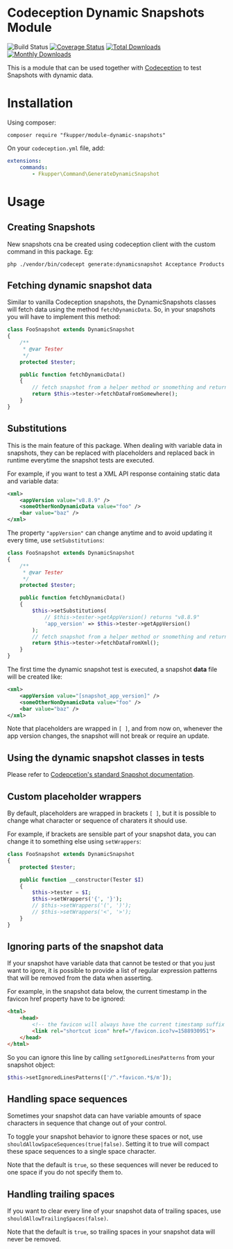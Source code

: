 # Codeception Dynamic Snapshots Module

![Build Status](https://github.com/fkupper/module-dynamic-snapshots/actions/workflows/php.yml/badge.svg?branch=master)
[![Coverage Status](https://coveralls.io/repos/github/fkupper/module-dynamic-snapshots/badge.svg?branch=master)](https://coveralls.io/github/fkupper/module-dynamic-snapshots?branch=master)
[![Total Downloads](https://poser.pugx.org/fkupper/module-dynamic-snapshots/downloads)](//packagist.org/packages/fkupper/module-dynamic-snapshots)
[![Monthly Downloads](https://poser.pugx.org/fkupper/module-dynamic-snapshots/d/monthly)](//packagist.org/packages/fkupper/module-dynamic-snapshots)


This is a module that can be used together with [Codeception](https://github.com/Codeception/Codeception) to test Snapshots with dynamic data.

# Installation

Using composer:
``` shell
composer require "fkupper/module-dynamic-snapshots"
```

On your `codeception.yml` file, add:
``` yml
extensions:
    commands:
        - Fkupper\Command\GenerateDynamicSnapshot
```

# Usage

## Creating Snapshots
New snapshots cna be created using codeception client with the custom command in this package. Eg:
``` shell
php ./vendor/bin/codecept generate:dynamicsnapshot Acceptance Products
```

## Fetching dynamic snapshot data
Similar to vanilla Codeception snapshots, the DynamicSnapshots classes will fetch data using the method `fetchDynamicData`. So, in your snapshots you will have to implement this method:
```php
class FooSnapshot extends DynamicSnapshot
{
    /**
     * @var Tester
     */
    protected $tester;

    public function fetchDynamicData()
    {
        // fetch snapshot from a helper method or snomething and return
        return $this->tester->fetchDataFromSomewhere();
    }
}
```

## Substitutions
This is the main feature of this package.
When dealing with variable data in snapshots, they can be replaced with placeholders and replaced back in runtime everytime the snapshot tests are executed.

For example, if you want to test a XML API response containing static data and variable data:
```xml
<xml>
    <appVersion value="v8.8.9" />
    <someOtherNonDynamicData value="foo" />
    <bar value="baz" />
</xml>
```

The property `"appVersion"` can change anytime and to avoid updating it every time, use `setSubstitutions`:

```php
class FooSnapshot extends DynamicSnapshot
{
    /**
     * @var Tester
     */
    protected $tester;

    public function fetchDynamicData()
    {
        $this->setSubstitutions(
            // $this->tester->getAppVersion() returns "v8.8.9"
            'app_version' => $this->tester->getAppVersion()
        );
        // fetch snapshot from a helper method or snomething and return
        return $this->tester->fetchDataFromXml();
    }
}
```

The first time the dynamic snapshot test is executed, a snapshot **data** file will be created like:
```xml
<xml>
    <appVersion value="[snapshot_app_version]" />
    <someOtherNonDynamicData value="foo" />
    <bar value="baz" />
</xml>
```
Note that placeholders are wrapped in `[ ]`, and from now on, whenever the app version changes, the snapshot will not break or require an update.

## Using the dynamic snapshot classes in tests
Please refer to [Codepcetion's standard Snapshot documentation](https://codeception.com/docs/09-Data#Testing-Dynamic-Data-with-Snapshots).

## Custom placeholder wrappers
By default, placeholders are wrapped in brackets `[ ]`, but it is possible to change what character or sequence of charaters it should use.

For example, if brackets are sensible part of your snapshot data, you can change it to something else using `setWrappers`:

```php
class FooSnapshot extends DynamicSnapshot
{
    protected $tester;

    public function __constructor(Tester $I)
    {
        $this->tester = $I;
        $this->setWrappers('{', '}');
        // $this->setWrappers('(', ')');
        // $this->setWrappers('<', '>');
    }
}
```

## Ignoring parts of the snapshot data
If your snapshot have variable data that cannot be tested or that you just want to igore, it is possible to provide a list of regular expression patterns that will be removed from the data when asserting.

For example, in the snapshot data below, the current timestamp in the favicon href property have to be ignored:
```html
<html>
    <head>
        <!-- the favicon will always have the current timestamp suffix -->
        <link rel="shortcut icon" href="/favicon.ico?v=1588930951">
    </head>
</html>
```
So you can ignore this line by calling `setIgnoredLinesPatterns` from your snapshot object:
```php
$this->setIgnoredLinesPatterns(['/^.*favicon.*$/m']);
```

## Handling space sequences
Sometimes your snapshot data can have variable amounts of space characters in sequence that change out of your control.

To toggle your snapshot behavior to ignore these spaces or not, use `shouldAllowSpaceSequences(true|false)`. Setting it to true will compact these space sequences to a single space character.

Note that the default is `true`, so these sequences will never be reduced to one space if you do not specify them to.

## Handling trailing spaces
If you want to clear every line of your snapshot data of trailing spaces, use `shouldAllowTrailingSpaces(false)`.

Note that the default is `true`, so trailing spaces in your snapshot data will never be removed.
